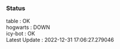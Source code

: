 ### Status


table : OK  
hogwarts : DOWN  
icy-bot : OK  
Latest Update : 2022-12-31 17:06:27.279046
